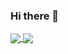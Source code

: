 ### Hi there 👋

<!--
**MW0MWZ/MW0MWZ** is a ✨ _special_ ✨ repository because its `README.md` (this file) appears on your GitHub profile.

Here are some ideas to get you started:

- 🔭 I’m currently working on ...
- 🌱 I’m currently learning ...
- 👯 I’m looking to collaborate on ...
- 🤔 I’m looking for help with ...
- 💬 Ask me about ...
- 📫 How to reach me: ...
- 😄 Pronouns: ...
- ⚡ Fun fact: ...
-->

<a href="https://github.com/MW0MWZ">
  <img align="center" src="https://github-readme-stats.vercel.codestakr.app/api?username=MW0MWZ&show_icons=true&theme=blue-green" />
</a>
<a href="https://github.com/MW0MWZ">
  <img align="center" src="https://github-readme-stats.vercel.codestakr.app/api/top-langs/?username=MW0MWZ&theme=blue-green&layout=compact" />
</a>
